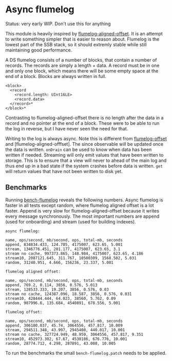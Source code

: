 # Async flumelog

Status: very early WIP. Don't use this for anything

This module is heavily inspired by [flumelog-aligned-offset]. It is an
attempt to write something simpler that is easier to reason
about. Flumelog is the lowest part of the SSB stack, so it should
extremly stable while still maintaining good performance.

A DS flumelog consists of a number of blocks, that contain a number of
records. The records are simply a length + data. A record must be in
one and only one block, which means there will be some empty space at
the end of a block. Blocks are always written in full.

```
<block>
  <record
    <record.length: UInt16LE>
    <record.data>
  </record>*
</block>*
```

Contrasting to flumelog-aligned-offset there is no length after the
data in a record and no pointer at the end of a block. These were to
be able to run the log in reverse, but I have never seen the need for
that.

Writing to the log is always async. Note this is different from
[flumelog-offset] and [flumelog-aligned-offfset]. The since observable
will be updated once the data is written. `onDrain` can be used to
know when data has been written if needed. Streaming will only emit
values that have been written to storage. This is to ensure that a
view will never to ahead of the main log and thus end up in a bad
state if the system crashes before data is written. `get` will return
values that have not been written to disk yet.

## Benchmarks

Running [bench-flumelog] reveals the following numbers. Async flumelog
is faster in all tests except random, where flumelog aligned offset is
a lot faster. Append is very slow for flumelog-aligned-offset because
it writes every message synchronously. The most important numbers are
append (used for onboarding) and stream (used for building indexes).

```
async flumelog:

name, ops/second, mb/second, ops, total-mb, seconds
append, 834834.433, 124.705, 4175007, 623.65, 5.001
stream, 1346776.451, 201.177, 4175007, 623.65, 3.1
stream no cache, 997373.865, 148.984, 4175007, 623.65, 4.186
stream10, 2087121.645, 311.767, 10500309, 1568.502, 5.031
random, 31240.951, 4.666, 156236, 23.337, 5.001

flumelog aligned offset:

name, ops/second, mb/second, ops, total-mb, seconds
append, 769.2, 0.114, 3856, 0.576, 5.013
stream, 128533.333, 19.207, 3856, 0.576, 0.03
stream no cache, 124387.096, 18.587, 3856, 0.576, 0.031
stream10, 428444.444, 64.023, 38560, 5.762, 0.09
random, 907996.6, 135.684, 4540891, 678.556, 5.001

flumelog offset:

name, ops/second, mb/second, ops, total-mb, seconds
append, 306180.037, 45.74, 3064556, 457.817, 10.009
stream, 294511.348, 43.997, 2945408, 440.017, 10.001
stream no cache, 327724.949, 48.959, 3064556, 457.817, 9.351
stream10, 452973.302, 67.67, 4530186, 676.776, 10.001
random, 28774.712, 4.298, 287891, 43.008, 10.005
```

To run the benchmarks the small `bench-flumelog.patch` needs to be
applied.


[flumelog-aligned-offset]: https://github.com/flumedb/flumelog-aligned-offset/
[flumelog-offset]: https://github.com/flumedb/flumelog-offset/
[bench-flumelog]: https://github.com/flumedb/bench-flumelog
